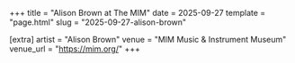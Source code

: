 +++
title = "Alison Brown at The MIM"
date = 2025-09-27
template = "page.html"
slug = "2025-09-27-alison-brown"

[extra]
artist = "Alison Brown"
venue = "MIM Music & Instrument Museum"
venue_url = "https://mim.org/"
+++
